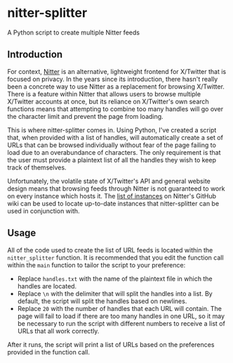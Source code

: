 # nitter-splitter
A Python script to create multiple Nitter feeds

## Introduction
For context, [Nitter](https://github.com/zedeus/nitter) is an alternative, lightweight frontend for X/Twitter that is focused on privacy. In the years since its introduction, there hasn't really been a concrete way to use Nitter as a replacement for browsing X/Twitter. There is a feature within Nitter that allows users to browse multiple X/Twitter accounts at once, but its reliance on X/Twitter's own search functions means that attempting to combine too many handles will go over the character limit and prevent the page from loading.

This is where nitter-splitter comes in. Using Python, I've created a script that, when provided with a list of handles, will automatically create a set of URLs that can be browsed individually without fear of the page failing to load due to an overabundance of characters. The only requirement is that the user must provide a plaintext list of all the handles they wish to keep track of themselves.

Unfortunately, the volatile state of X/Twitter's API and general website design means that browsing feeds through Nitter is not guaranteed to work on every instance which hosts it. The [list of instances](https://github.com/zedeus/nitter/wiki/Instances) on Nitter's GitHub wiki can be used to locate up-to-date instances that nitter-splitter can be used in conjunction with.

## Usage
All of the code used to create the list of URL feeds is located within the `nitter_splitter` function. It is recommended that you edit the function call within the `main` function to tailor the script to your preference:
- Replace `handles.txt` with the name of the plaintext file in which the handles are located.
- Replace `\n` with the delimiter that will split the handles into a list. By default, the script will split the handles based on newlines.
- Replace `20` with the number of handles that each URL will contain. The page will fail to load if there are too many handles in one URL, so it may be necessary to run the script with different numbers to receive a list of URLs that all work correctly.

After it runs, the script will print a list of URLs based on the preferences provided in the function call.
